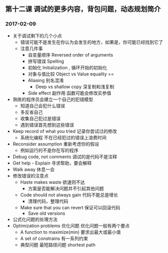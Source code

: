 ## 第十二课 调试的更多内容，背包问题，动态规划简介
### 2017-02-09

* 关于调试剩下的几个小点
    * 错误可能不是发生在你认为会发生的地方，如果是，你可能已经找到它了
    * 注意几件事
        * 自变量顺序 Reversed order of arguments  
        * 拼写错误 Spelling
        * 初始化 Initialization , 循环开始的初始化
        * 对象与值比较 Object vs Value equality ==
        * Aliasing 别名混淆 
            * Deep vs shallow copy 深复制和浅复制
        * Side effect 副作用 函数可能会修改实参值
* 熟练的程序员会建立一个自己的犯错模型
    * 知道自己会犯什么错误
    * 多反省自己
    * 收集自己犯过是错误
    * 遇到错误首先想到这些错误
* Keep record of what you tried 记录你尝试过的修改 
    * 系统化编程 不在已经犯过的错误上浪费时间
* Reconsider assumption 重新考虑你的假设 
    * 例如运行的不是你在写的程序
* Debug code, not comments 调试的是代码不是注释
* Get help - Explain 寻求帮助，要会解释
* Walk away 休息一会
* 修改错误的注意点
    * Haste makes waste 欲速则不达
        * 方案是否能解决问题并不引起其他问题
    * Code should not always gain 代码不能总是增长
        * 清理代码，整理代码
    * Make sure that you can revert 保证可以回滚代码
        * Save old versions
* 公式化问题的处理方法
* Optimization problems 优化问题 优化问题一般有两个要点
    * A function to maximize(min) 要求出最大或最小值
    * A set of constrains 有一系列约束
    * 典型问题 最短路径问题 shortest path